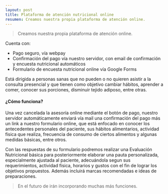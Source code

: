 ```yaml
---
layout: post
title: Plataforma de atención nutricional online 
resumen: Creamos nuestra propia plataforma de atención online.
---
```


> Creamos nuestra propia plataforma de atención online.

Cuenta con:

- Pago seguro, vía webpay
- Confirmación del pago vía nuestro servidor, con email de confirmación y encuesta nutricional automáticos
- Formulario de encuesta nutricional online vía Google Forms

Está dirigida a personas sanas que no pueden o no quieren asistir a la consulta presencial y que tienen como objetivo cambiar hábitos, aprender a comer, conocer sus porciones, disminuir tejido adiposo, entre otras.

#### ¿Cómo funciona?

Una vez cancelada la asesoría online mediante el botón de pago, nuestro servidor automáticamente enviará vía mail una confirmación del pago más un link a nuestro formulario online, que está enfocado en conocer los antecedentes personales del paciente, sus hábitos alimentarios, actividad física que realiza, frecuencia de consumo de ciertos alimentos y algunas medidas básicas, entre otros.

Con las respuestas de su formulario podremos realizar una Evaluación Nutricional básica para posteriormente elaborar una pauta personalizada, especialmente ajustada al paciente, adecuándola segun sus requerimientos, actividad física, horarios y gustos con el fin de lograr los objetivos propuestos. Además incluirá marcas recomendadas e ideas de preparaciones.

> En el futuro de irán incorporando muchas más funciones.